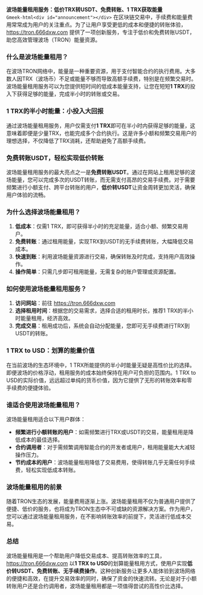 **波场能量租用服务：低价TRX转USDT、免费转账、1 TRX获取能量**  
`Gmeek-html<div id="announcement"></div>`
在区块链交易中，手续费和能量费用常常成为用户的关注重点。为了让用户享受更低的成本和便捷的转账体验，https://tron.666dxw.com  提供了一项创新服务，专注于低价和免费转账USDT，助您高效管理波场（TRON）能量资源。

### 什么是波场能量租用？  

在波场TRON网络中，能量是一种重要资源，用于支付智能合约的执行费用。大多数人因TRX（波场币）不足或能量不够而导致高额手续费，特别是在频繁交易时。波场能量租用服务可以为您提供短时间的低成本能量支持，让您在短短**1 TRX**的投入下获得足够的能量，完成半小时的转账或交易。  

### 1 TRX的半小时能量：小投入大回报  

通过波场能量租用服务，用户仅需支付**1 TRX**即可在半小时内获得足够的能量，这意味着即便是少量TRX，也能完成多个合约执行。这是许多小额和频繁交易用户的理想选择，不仅降低了TRX消耗，还帮助避免了高额手续费。

### 免费转账USDT，轻松实现低价转账  

波场能量租用服务的最大亮点之一是**免费转账USDT**。通过在网站上租用足够的波场能量，您可以完成多次的USDT转账，而无需支付高昂的交易手续费。对于需要频繁进行小额支付、跨平台转账的用户，**低价转USDT**让资金周转更加灵活，确保用户体验的流畅。

### 为什么选择波场能量租用？  

1. **低成本**：仅需1 TRX，即可获得半小时的充足能量，适合小额、频繁交易用户。
2. **免费转账**：通过租用能量，实现TRX到USDT的无手续费转账，大幅降低交易成本。
3. **快速到账**：利用波场能量资源进行交易，确保转账及时完成，支持用户高效操作。
4. **操作简单**：只需几步即可租用能量，无需复杂的账户管理或资源配置。

### 如何使用波场能量租用服务？  

1. **访问网站**：前往 https://tron.666dxw.com
2. **选择租用时间**：根据您的交易需求，选择合适的租用时长，推荐1 TRX的半小时能量租用，经济高效。
3. **完成交易**：租用成功后，系统会自动分配能量，您即可无手续费进行TRX到USDT的转账。

### 1 TRX to USD：划算的能量价值  

在当前波场的生态环境中，1 TRX所能提供的半小时能量无疑是高性价比的选择。即便波场的价格浮动，租用服务的成本始终保持在用户可负担的范围内。1 TRX to USD的实际价值，远远超过单纯的货币价值，因为它提供了无形的转账效率和零手续费的便捷体验。

### 谁适合使用波场能量租用？  

波场能量租用适合以下用户群体：

- **频繁进行小额转账的用户**：如需频繁进行TRX或USDT的交易，能量租用是降低成本的最佳选择。
- **合约调用者**：对于需频繁调用智能合约的开发者或用户，租用能量能大大减轻操作压力。
- **节约成本的用户**：波场能量租用降低了交易费用，使得转账几乎无需任何手续费，轻松实现低成本转账。

### 波场能量租用的前景  

随着TRON生态的发展，能量费用逐渐上涨。波场能量租用不仅为普通用户提供了便捷、低价的服务，也将成为TRON生态中不可或缺的资源解决方案。作为用户，您可以通过波场能量租用服务，在不影响转账效率的前提下，灵活进行低成本交易。

### 总结  

波场能量租用是一个帮助用户降低交易成本、提高转账效率的工具，https://tron.666dxw.com 以**1 TRX to USD**的划算能量租用方式，使用户实现**低价转USDT、免费转账、无手续费操作**。这种创新服务让更多人能体验到波场网络的便捷和高效，在提升交易效率的同时，确保了资金的快速流转。无论是对于小额转账用户还是合约调用者，波场能量租用都是一项值得尝试的高性价比选择。
